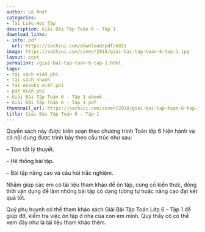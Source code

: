```yaml
---
author: Lê Nhứt
categories:
- Tài Liệu Học Tập
description: Giải Bài Tập Toán 6 - Tập 1
download_links:
- info: pdf
  url: https://sachvui.com/download/pdf/6813
image: https://sachvui.com/cover/2018/giai-bai-tap-toan-6-tap-1.jpg
layout: post
permalink: /giai-bai-tap-toan-6-tap-1.html
tags:
- tải sách miễn phí
- tải sách nhanh
- tải ebooks miễn phí
- pdf miễn phí
- Giải Bài Tập Toán 6 - Tập 1 ebook
- Giải Bài Tập Toán 6 - Tập 1 pdf
thumbnail_url: https://sachvui.com/cover/2018/giai-bai-tap-toan-6-tap-1.jpg
title: Giải Bài Tập Toán 6 - Tập 1
---
```


 <div class="item-desc text-justify"> <p>Quyển sách này được biên soạn theo chương trình Toán lớp 6 hiện hành và có nội dung được trình bày theo cấu trúc như sau:</p><p>– Tóm tắt lý thuyết.</p><p>– Hệ thống bài tập.</p><p>– Bài tập nâng cao và câu hỏi trắc nghiệm.</p><p>Nhằm giúp các em có tài liệu tham khảo để ôn tập, củng cố kiến thức, đồng thời vận dụng để làm những bài tập có dạng tương tự hoặc nâng cao đạt kết quả tốt.</p><p>Quý phụ huynh có thể tham khảo sách Giải Bài Tập Toán Lớp 6 – Tập 1 để giúp đỡ, kiểm tra việc ôn tập ở nhà của con em mình. Quý thầy cô có thể xem đây như là tài liệu tham khảo thêm.</p> </div>